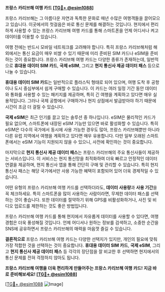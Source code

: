 **프랑스 카리브해 여행 카드 [[TG💪+ @esim1088](https://t.me/s/esim1088)]**

프랑스 카리브해는 그 아름다운 자연과 독특한 문화로 매년 수많은 여행객들을 끌어모으고 있습니다. 이곳에서의 첫걸음은 바로 통신 문제를 해결하는 것입니다. 현지에서 편리하게 사용할 수 있는 프랑스 카리브해 여행 카드를 통해 스마트폰을 언제 어디서나 켜고 데이터를 이용할 수 있습니다. 

여행 전에는 반드시 모바일 네트워크를 고려해야 합니다. 특히 프랑스 카리브해처럼 해외에서는 통신 요금이 매우 비쌀 수 있기 때문에 미리 준비된 SIM 카드나 eSIM을 준비하는 것이 중요합니다. 프랑스 카리브해 여행 카드는 다양한 종류가 존재하는데, 일반적으로 **휴대용 데이터 SIM 카드**, **국제 eSIM**, 그리고 **현지 통신사 제공 데이터 패스** 등으로 나눌 수 있습니다.

**휴대용 데이터 SIM 카드**는 일반적으로 플라스틱 형태로 되어 있으며, 여행 도착 후 공항이나 도시 중심부에서 쉽게 구매할 수 있습니다. 이 카드는 여러 일정 기간 동안 데이터와 통화를 사용할 수 있는 패키지를 제공하며, 특히 긴 여행을 계획하고 있다면 매우 실용적입니다. 그러나 국제 공항에서 구매하거나 현지 상점에서 발급받아야 하기 때문에 시간이 조금 더 걸릴 수 있습니다.

**국제 eSIM**은 최근 인기를 끌고 있는 솔루션 중 하나입니다. eSIM은 물리적인 카드가 필요 없으며, 스마트폰에 내장된 eSIM 기능만 있으면 바로 활성화할 수 있습니다. 특히 eSIM은 다수의 국가에서 동시에 사용 가능한 경우도 많아, 프랑스 카리브해뿐만 아니라 다른 유럽 지역에서 여행을 계획하고 있다면 매우 유용합니다. 다만 일부 오래된 스마트폰에서는 eSIM 기능이 지원되지 않을 수 있으니, 사전에 확인하는 것이 중요합니다.

마지막으로 **현지 통신사 제공 데이터 패스**는 프랑스 카리브해의 주요 통신사들이 제공하는 서비스입니다. 이 서비스는 현지 통신망을 최적화하여 더욱 빠르고 안정적인 데이터 연결을 제공하며, 현지 통신사 앱을 통해 간단히 구매 및 관리할 수 있습니다. 특히 현지 통신사 패스는 해당 국가에서만 사용 가능한 혜택이 포함되어 있어 더욱 경제적일 수 있습니다.

어떤 유형의 프랑스 카리브해 여행 카드를 선택하더라도, **데이터 사용량**과 **사용 기간**을 꼭 체크하세요. 특히 스마트폰을 많이 사용하는 사람이라면, 무제한 데이터 패스를 선택하는 것이 좋습니다. 또한 데이터를 절약하기 위해 GPS를 비활성화하거나, 사진 및 비디오 업로드를 제한하는 것도 좋은 방법입니다.

프랑스 카리브해 여행 카드를 통해 현지에서 자유롭게 데이터를 사용할 수 있다면, 여행 경험은 더욱 풍성해질 것입니다. 언제 어디서나 원하는 정보를 검색하고, 소중한 순간을 SNS에 공유하면서 프랑스 카리브해의 매력을 마음껏 즐길 수 있습니다.

**결론적으로** 프랑스 카리브해 여행 카드는 다양한 선택지가 있지만, 개인의 필요에 맞춰 가장 적합한 것을 선택하는 것이 중요합니다. **휴대용 데이터 SIM 카드**, **국제 eSIM**, 그리고 **현지 통신사 제공 데이터 패스** 등 각각의 장단점을 잘 비교한 후 선택하면 현지에서의 통신 문제를 전혀 걱정하지 않아도 됩니다.

**프랑스 카리브해 여행을 더욱 편리하게 만들어주는 프랑스 카리브해 여행 카드! 지금 바로 준비해보세요! [[TG💪+ @esim1088](https://t.me/s/esim1088)]**

[[TG💪+ @esim1088](https://t.me/s/esim1088) ![Image](https://i.postimg.cc/Y0z9fWf4/image.png)]